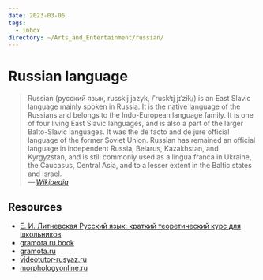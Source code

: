 ```yaml
---
date: 2023-03-06
tags:
  - inbox
directory: ~/Arts_and_Entertainment/russian/
---
```


# Russian language

> Russian (русский язык, russkij jazyk, /ˈruskʲɪj jɪˈzɨk/) is an East Slavic
> language mainly spoken in Russia. It is the native language of the Russians
> and belongs to the Indo-European language family. It is one of four living
> East Slavic languages, and is also a part of the larger Balto-Slavic
> languages. It was the de facto and de jure official language of the former
> Soviet Union. Russian has remained an official language in independent
> Russia, Belarus, Kazakhstan, and Kyrgyzstan, and is still commonly used as a
> lingua franca in Ukraine, the Caucasus, Central Asia, and to a lesser extent
> in the Baltic states and Israel.\
> — <cite>[Wikipedia](https://en.wikipedia.org/wiki/Russian_language)</cite>

## Resources

- [Е. И. Литневская Русский язык: краткий теоретический курс для школьников](http://gramota.ru/book/litnevskaya.php)
- [gramota.ru book](http://gramota.ru/book/litnevskaya.php)
- [gramota.ru](http://new.gramota.ru/)
- [videotutor-rusyaz.ru](https://videotutor-rusyaz.ru/uchenikam/teoriya.html)
- [morphologyonline.ru](https://morphologyonline.ru/chasti-rechi.html)

